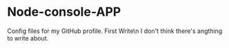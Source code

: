 # Node-console-APP
Config files for my GitHub profile.
First Write\n
I don't think there's angthing to write about.




